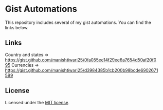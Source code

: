 # Gist Automations

This repository includes several of my gist automations. You can find the links below.

## Links

Country and states => https://gist.github.com/manishtiwari25/0fa055ee14f29ee6a7654d50af20f095
Currencies => https://gist.github.com/manishtiwari25/d3984385b1cb200b98bcde6902671599

## License

Licensed under the [MIT license](https://github.com/bitesinbyte/gist-automations/blob/main/LICENSE).
